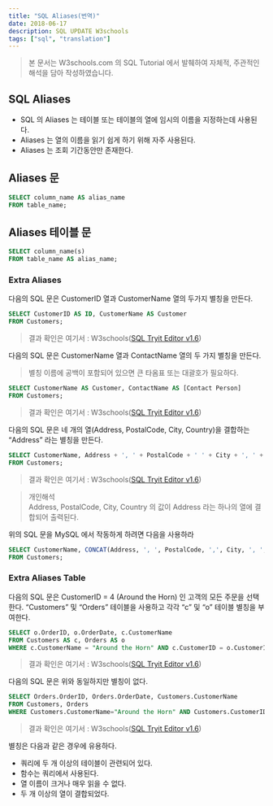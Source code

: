 ```yaml
---
title: "SQL Aliases(번역)"
date: 2018-06-17
description: SQL UPDATE W3schools
tags: ["sql", "translation"]
---
```


> 본 문서는 W3schools.com 의 SQL Tutorial 에서 발췌하여 자체적, 주관적인 해석을 담아 작성하였습니다.

## SQL Aliases

- SQL 의 Aliases 는 테이블 또는 테이블의 열에 임시의 이름을 지정하는데 사용된다.
- Aliases 는 열의 이름을 읽기 쉽게 하기 위해 자주 사용된다.
- Aliases 는 조회 기간동안만 존재한다.

## Aliases 문

```sql
SELECT column_name AS alias_name
FROM table_name;
```

## Aliases 테이블 문

```sql
SELECT column_name(s)
FROM table_name AS alias_name;
```

### Extra Aliases

다음의 SQL 문은 CustomerID 열과 CustomerName 열의 두가지 별칭을 만든다.

```sql
SELECT CustomerID AS ID, CustomerName AS Customer
FROM Customers;
```

> 결과 확인은 여기서 : W3schools([SQL Tryit Editor v1.6](https://www.w3schools.com/sql/trysql.asp?filename=trysql_select_alias_column0))

다음의 SQL 문은 CustomerName 열과 ContactName 열의 두 가지 별칭을 만든다.

> 별칭 이름에 공백이 포함되어 있으면 큰 타옴표 또는 대괄호가 필요하다.

```sql
SELECT CustomerName AS Customer, ContactName AS [Contact Person]
FROM Customers;
```

> 결과 확인은 여기서 : W3schools([SQL Tryit Editor v1.6](https://www.w3schools.com/sql/trysql.asp?filename=trysql_select_alias_column))

다음의 SQL 문은 네 개의 열(Address, PostalCode, City, Country)을 결합하는 “Address” 라는 별칭을 만든다.

```sql
SELECT CustomerName, Address + ', ' + PostalCode + ' ' + City + ', ' + Country As Address
FROM Customers;
```

> 결과 확인은 여기서 : W3schools([SQL Tryit Editor v1.6](https://www.w3schools.com/sql/trysql.asp?filename=trysql_select_alias_column2&ss=-1))

> 개인해석  
> Address, PostalCode, City, Country 의 값이 Address 라는 하나의 열에 결합되어 출력된다.

위의 SQL 문을 MySQL 에서 작동하게 하려면 다음을 사용하라

```sql
SELECT CustomerName, CONCAT(Address, ', ', PostalCode, ',', City, ', ', Country) AS Address
FROM Customers;
```

### Extra Aliases Table

다음의 SQL 문은 CustomerID = 4 (Around the Horn) 인 고객의 모든 주문을 선택한다. “Customers” 및 “Orders” 테이블을 사용하고 각각 “c” 및 “o” 테이블 별칭을 부여한다.

```sql
SELECT o.OrderID, o.OrderDate, c.CustomerName
FROM Customers AS c, Orders AS o
WHERE c.CustomerName = "Around the Horn" AND c.CustomerID = o.CustomerID;
```

> 결과 확인은 여기서 : W3schools([SQL Tryit Editor v1.6](https://www.w3schools.com/sql/trysql.asp?filename=trysql_select_alias_table))

다음의 SQL 문은 위와 동일하지만 별칭이 없다.

```sql
SELECT Orders.OrderID, Orders.OrderDate, Customers.CustomerName
FROM Customers, Orders
WHERE Customers.CustomerName="Around the Horn" AND Customers.CustomerID=Orders.CustomerID;
```

> 결과 확인은 여기서 : W3schools([SQL Tryit Editor v1.6](https://www.w3schools.com/sql/trysql.asp?filename=trysql_select_alias_no))

별칭은 다음과 같은 경우에 유용하다.

- 쿼리에 두 개 이상의 테이블이 관련되어 있다.
- 함수는 쿼리에서 사용된다.
- 열 이름이 크거나 매우 읽을 수 없다.
- 두 개 이상의 열이 결합되었다.

